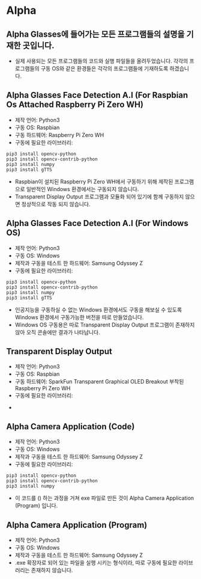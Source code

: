# Alpha
## Alpha Glasses에 들어가는 모든 프로그램들의 설명을 기재한 곳입니다.
- 실제 사용되는 모든 프로그램들의 코드와 실행 파일들을 올려두었습니다. 각각의 프로그램들의 구동 OS와 같은 환경들은 각각의 프로그램들에 기재하도록 하겠습니다.

## Alpha Glasses Face Detection A.I (For Raspbian Os Attached Raspberry Pi Zero WH)
- 제작 언어: Python3
- 구동 OS: Raspbian
- 구동 하드웨어: Raspberry Pi Zero WH
- 구동에 필요한 라이브러리:
```
pip3 install opencv-python
pip3 install opencv-contrib-python
pip3 install numpy
pip3 install gTTS
```
- Raspbian이 설치된 Raspberry Pi Zero WH에서 구동하기 위해 제작된 프로그램으로 일반적인 Windows 환경에서는 구동되지 않습니다.
- Transparent Display  Output 프로그램과 모듈화 되어 있기에 함께 구동하지 않으면 정상적으로 작동 되지 않습니다.

## Alpha Glasses Face Detection A.I (For Windows OS)
- 제작 언어: Python3
- 구동 OS: Windows
- 제작과 구동을 테스트 한 하드웨어: Samsung Odyssey Z
- 구동에 필요한 라이브러리:
```
pip3 install opencv-python
pip3 install opencv-contrib-python
pip3 install numpy
pip3 install gTTS
```
- 인공지능을 구동하실 수 없는 Windows 환경에서도 구동을 해보실 수 있도록 Windows 환경에서 구동가능한 버전을 따로 만들었습니다.
- Windows OS 구동용은 따로 Transparent Display Output 프로그램이 존재하지 않아 오직 콘솔에만 결과가 나타납니다.

## Transparent Display Output
- 제작 언어: Python3
- 구동 OS: Raspbian
- 구동 하드웨어: SparkFun Transparent Graphical OLED Breakout 부착된 Raspberry Pi Zero WH
- 구동에 필요한 라이브러리:
>
- 

## Alpha Camera Application (Code)
- 제작 언어: Python3
- 구동 OS: Windows
- 제작과 구동을 테스트 한 하드웨어: Samsung Odyssey Z
- 구동에 필요한 라이브러리:
```
pip3 install opencv-python
pip3 install opencv-contrib-python
pip3 install numpy
```
- 이 코드를 () 하는 과정을 거쳐 exe 파일로 만든 것이 Alpha Camera Application (Program) 입니다.

## Alpha Camera Application (Program)
- 제작 언어: Python3
- 구동 OS: Windows
- 제작과 구동을 테스트 한 하드웨어: Samsung Odyssey Z
- .exe 확장자로 되어 있는 파일을 실행 시키는 형식이라, 따로 구동에 필요한 라이브러리는 존재하지 않습니다.
